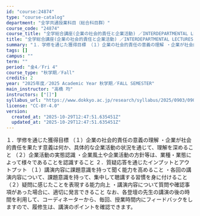 ```yaml
---
id: "course:24874"
type: "course-catalog"
department: "全学共通授業科目（総合科目群）"
course_code: "24874"
course_title: "全学総合講座(企業の社会的責任と企業活動) ／INTERDEPARTMENTAL LECTURES(SOCIAL RESPONSIBILITIES OF CORPORATIONS AND CORPORATE ACTIVITIES)"
title: "全学総合講座(企業の社会的責任と企業活動) ／INTERDEPARTMENTAL LECTURES(SOCIAL RESPONSIBILITIES OF CORPORATIONS AND CORPORATE ACTIVITIES)"
summary: "１．学修を通じた獲得目標 （１）企業の社会的責任の意義の理解 ・企業が社会的責任を果たす意義は何か、具体的な企業活動の状況を通じて、理解を深めること （２）企業活動の実態認識 ・企業風土や企業活動の方針等は、業種・業態によって様々であること…"
tags: []
campus: ""
term: ""
period: "金4／Fri 4"
course_type: "秋学期／Fall"
credits: 2
year: "2025年度／2025 Academic Year 秋学期／FALL SEMESTER"
main_instructor: "高橋 均"
instructors: ["[]"]
syllabus_url: "https://www.dokkyo.ac.jp/research/syllabus/2025/0903/0903_24874_ja_JP.html"
license: "CC-BY-4.0"
version:
  created_at: "2025-10-29T12:47:51.635451Z"
  updated_at: "2025-10-29T12:47:51.635451Z"
---
```

１．学修を通じた獲得目標 （１）企業の社会的責任の意義の理解 ・企業が社会的責任を果たす意義は何か、具体的な企業活動の状況を通じて、理解を深めること （２）企業活動の実態認識 ・企業風土や企業活動の方針等は、業種・業態によって様々であることを認識すること ２．質疑応答を通じたインプットとアウトプット （１）講演内容に課題意識を持って聞く能力を高めること ・各回の講演内容について、課題意識を持って、集中して聴講する習慣を身に付けること （２）疑問に感じたことを表現する能力向上 ・講演内容について質問や確認事項があった場合に、適切に発言できること なお、各登壇の先生の講演の後の時間を利用して、コーディネーターから、毎回、授業時間内にフィードバックをしますので、履修生は、講演のポイントを確認できます。
